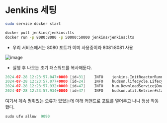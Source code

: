# Jenkins 세팅

```Bash
sudo service docker start
```


```Bash
docker pull jenkins/jenkins:lts
docker run -p 8080:8080 -p 50000:50000 jenkins/jenkins:lts
```

- 우리 서비스에서는 8080 포트가 이미 사용중이라 8081:8081 사용

![image](https://res.craft.do/user/full/ef03b946-2e9d-718e-9911-bdafdd78ffa6/doc/CACC90F5-7529-4D90-8246-5B3C88436CB1/CDF43CF6-F1D2-4641-A5B4-98D00302E518_2/ikiOxy2w6UiwImbf6IO26hH2Xyh3gyOw3pR9tVLpty8z/%202024-07-28%20%205.51.29.png)


- 실행 후 나오는 초기 패스워드를 복사해둔다.

```kotlin
2024-07-28 12:23:57.047+0000 [id=31]	INFO	jenkins.InitReactorRunner$1#onAttained: Completed initialization
2024-07-28 12:23:57.077+0000 [id=24]	INFO	hudson.lifecycle.Lifecycle#onReady: Jenkins is fully up and running
2024-07-28 12:23:57.932+0000 [id=47]	INFO	h.m.DownloadService$Downloadable#load: Obtained the updated data file for hudson.tasks.Maven.MavenInstaller
2024-07-28 12:23:57.934+0000 [id=47]	INFO	hudson.util.Retrier#start: Performed the action check updates server successfully at the attempt #1
```


여기서 계속 멈춰있는 오류가 있었는데 아래 커맨드로 포트를 열어주고 나니 정상 작동했다.

```kotlin
sudo ufw allow  9090
```


